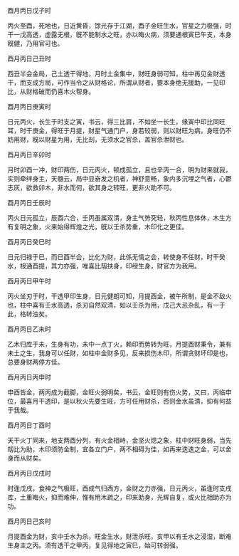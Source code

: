 酉月丙日戊子时

丙火至酉，死地也，日近黄昏，馀光存于江湖，酉子金旺生水，官星之力极强，时干一戊高透，虚露无根，旣不能制水之旺，亦以晦火病，须要通根寅巳午支，本身旣健，乃用官可也。

酉月丙日己丑时

西丑半会金局，己土透干得地，月时土金集中，财旺身弱可知，柱中再见金财透干，而支成方局，可作当令之从财格论，所谓从财者，要本身绝无援助，一见印比，从财格破而仍喜木火帮身。

酉月丙日庚寅时

日元丙火，长生于时支之寅，书云，得三比肩，不如坐一长生，缘寅中印比同旺耳，时干庚金，得旺于月提，财星气通门户，身若较弱，则以财旺为病，身旺仍不妨用财，旣以财星为用，无比刦，无须水之官杀，盖官杀泄财也。

酉月丙日辛卯时

月时卯酉一冲，财印两伤，日元丙火，顿成孤立，且也辛丙一合，明为财来就我，实则牵绊身主，天髓云，局中显奋发之机者，神舒意畅，象内多沉埋之气者，心鬱志灰，欲救卯木，非水而何，欲其身之转旺，更非火助不可。

酉月丙日壬辰时

丙火日元孤立，辰酉六合，壬丙虽属双清，身主气势究轻，秋丙性息体休，木生方有复明之象，火来始得辉煌之光，旣以壬杀势重，木印化之更佳。

酉月丙日癸巳时

日元归禄于巳，而巳酉半会，比化为财，此係无情之会，转使身不任财，时干癸水，根通酉提，其力亦强，唯喜比刼扶身，印绶生身，财官方为我用。

酉月丙日甲午时

丙火坐刃于时，干透甲印生身，日元健朗可知，月提酉金，被午所制，是金不敌火也，柱中喜有壬水高透，杀刃自然双清，如以壬杀为用，戊己大忌杂乱，有一于此，格转浊矣。

酉月丙日乙未时

乙木归库于未，生身有功，未中一点丁火，赖印而势转为旺，月提酉财秉令，兼有未土之生，我身可以任财，如柱中金财多见，反来损伤木印，所谓贪财坏印是也，总要身财两停方佳。

酉月丙日丙申时

申酉皆金，两丙成为截脚，金旺火弱明矣，书云，金旺则有伤火势，又曰，丙临申位，最喜月干透印，是以秋火先要生旺，方可任用财杀，否则金水虽清，抑有何益于我哉。

酉月丙日丁酉时

天干火丁同来，地支两酉分列，有火金相峙，金坚火熄之象，柱中财旺身弱，当先刼比为助，木印须防金制，宜各立门户，两不相碍为佳，如再来迭迭之金，可以舍身而从财矣。

酉月丙日戊戌时

时逢戊戌，食神之气极旺，酉成气归西方，金财之力亦强，日元丙火，虽逢时支戌库，土重晦火，抑而难伸，惟有用木疏之，印来助身，光辉自复，或火比相助亦为功。

酉月丙日己亥时

月提酉金为财，亥中壬水为杀，旺金生水，财泄杀旺，亥甲以有壬水之浸湿，断难生身主之丙。须有透干之甲丙，复见得地之寅巳，始可转弱强。

